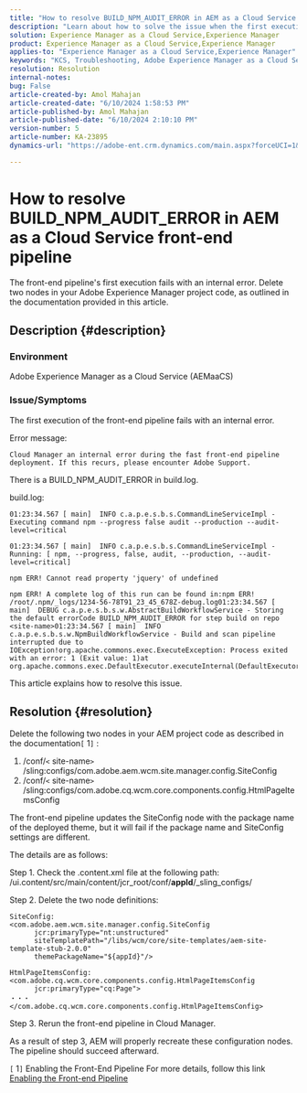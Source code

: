 ```yaml
---
title: "How to resolve BUILD_NPM_AUDIT_ERROR in AEM as a Cloud Service front-end pipeline"
description: "Learn about how to solve the issue when the first execution of the front-end pipeline fails with an internal error in Adobe Experience Manager."
solution: Experience Manager as a Cloud Service,Experience Manager
product: Experience Manager as a Cloud Service,Experience Manager
applies-to: "Experience Manager as a Cloud Service,Experience Manager"
keywords: "KCS, Troubleshooting, Adobe Experience Manager as a Cloud Service, AEM as a Cloud Service, BUILD_NPM_AUDIT_ERROR, AEMaaCS, front-end pipeline"
resolution: Resolution
internal-notes: 
bug: False
article-created-by: Amol Mahajan
article-created-date: "6/10/2024 1:58:53 PM"
article-published-by: Amol Mahajan
article-published-date: "6/10/2024 2:10:10 PM"
version-number: 5
article-number: KA-23895
dynamics-url: "https://adobe-ent.crm.dynamics.com/main.aspx?forceUCI=1&pagetype=entityrecord&etn=knowledgearticle&id=7a94468f-3127-ef11-840b-000d3a372703"

---
```

# How to resolve BUILD_NPM_AUDIT_ERROR in AEM as a Cloud Service front-end pipeline


The front-end pipeline's first execution fails with an internal error. Delete two nodes in your Adobe Experience Manager project code, as outlined in the documentation provided in this article.

## Description {#description}


### <b>Environment</b>

Adobe Experience Manager as a Cloud Service (AEMaaCS)



### <b>Issue/Symptoms</b>

The first execution of the front-end pipeline fails with an internal error.

Error message:


```
Cloud Manager an internal error during the fast front-end pipeline deployment. If this recurs, please encounter Adobe Support.
```




There is a BUILD_NPM_AUDIT_ERROR in build.log.

build.log:


```
01:23:34.567 [ main]  INFO c.a.p.e.s.b.s.CommandLineServiceImpl - Executing command npm --progress false audit --production --audit-level=critical

01:23:34.567 [ main]  INFO c.a.p.e.s.b.s.CommandLineServiceImpl - Running: [ npm, --progress, false, audit, --production, --audit-level=critical] 

npm ERR! Cannot read property 'jquery' of undefined
```







```
npm ERR! A complete log of this run can be found in:npm ERR! /root/.npm/_logs/1234-56-78T91_23_45_678Z-debug.log01:23:34.567 [ main]  DEBUG c.a.p.e.s.b.s.w.AbstractBuildWorkflowService - Storing the default errorCode BUILD_NPM_AUDIT_ERROR for step build on repo <site-name>01:23:34.567 [ main]  INFO c.a.p.e.s.b.s.w.NpmBuildWorkflowService - Build and scan pipeline interrupted due to IOException!org.apache.commons.exec.ExecuteException: Process exited with an error: 1 (Exit value: 1)at org.apache.commons.exec.DefaultExecutor.executeInternal(DefaultExecutor.java:404)
```


This article explains how to resolve this issue.




## Resolution {#resolution}


Delete the following two nodes in your AEM project code as described in the documentation`[` 1`]` :

1. /conf/`<` site-name`>` /sling:configs/com.adobe.aem.wcm.site.manager.config.SiteConfig
2. /conf/`<` site-name`>` /sling:configs/com.adobe.cq.wcm.core.components.config.HtmlPageItemsConfig

The front-end pipeline updates the SiteConfig node with the package name of the deployed theme, but it will fail if the package name and SiteConfig settings are different.

The details are as follows:

Step 1. Check the .content.xml file at the following path: 
/ui.content/src/main/content/jcr_root/conf/__appId__/_sling_configs/

Step 2. Delete the two node definitions:


```
SiteConfig:
<com.adobe.aem.wcm.site.manager.config.SiteConfig
      jcr:primaryType="nt:unstructured"
      siteTemplatePath="/libs/wcm/core/site-templates/aem-site-template-stub-2.0.0"
      themePackageName="${appId}"/>
```



```
HtmlPageItemsConfig:
<com.adobe.cq.wcm.core.components.config.HtmlPageItemsConfig
      jcr:primaryType="cq:Page">
・・・
</com.adobe.cq.wcm.core.components.config.HtmlPageItemsConfig>
```


Step 3. Rerun the front-end pipeline in Cloud Manager.

As a result of step 3, AEM will properly recreate these configuration nodes. The pipeline should succeed afterward.

`[` 1`]`  Enabling the Front-End Pipeline
For more details, follow this link [Enabling the Front-end Pipeline](https://experienceleague.adobe.com/en/docs/experience-manager-cloud-service/content/sites/administering/site-creation/enable-front-end-pipeline#technical-details)
